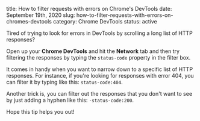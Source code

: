 title: How to filter requests with errors on Chrome's DevTools
date: September 19th, 2020
slug: how-to-filter-requests-with-errors-on-chromes-devtools
category: Chrome DevTools
status: active

Tired of trying to look for errors in DevTools by scrolling a long list of HTTP responses?

Open up your **Chrome DevTools** and hit the **Network** tab and then try filtering the responses by typing the `status-code` property in the filter box.

It comes in handy when you want to narrow down to a specific list of HTTP responses. For instance, if you're looking for responses with error 404, you can filter it by typing like this: `status-code:404`.

Another trick is, you can filter out the responses that you don't want to see by just adding a hyphen like this: `-status-code:200`.

Hope this tip helps you out!
